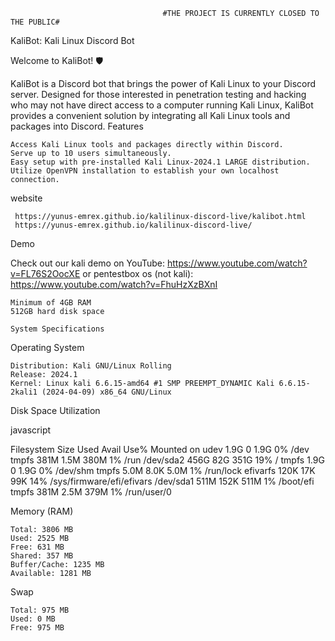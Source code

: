                                       #THE PROJECT IS CURRENTLY CLOSED TO THE PUBLIC#


KaliBot: Kali Linux Discord Bot

Welcome to KaliBot! 🛡️

KaliBot is a Discord bot that brings the power of Kali Linux to your Discord server. Designed for those interested in penetration testing and hacking who may not have direct access to a computer running Kali Linux, KaliBot provides a convenient solution by integrating all Kali Linux tools and packages into Discord.
Features

    Access Kali Linux tools and packages directly within Discord.
    Serve up to 10 users simultaneously.
    Easy setup with pre-installed Kali Linux-2024.1 LARGE distribution.
    Utilize OpenVPN installation to establish your own localhost connection.

website

     https://yunus-emrex.github.io/kalilinux-discord-live/kalibot.html
     https://yunus-emrex.github.io/kalilinux-discord-live/

Demo

Check out our kali demo on YouTube: https://www.youtube.com/watch?v=FL76S2OocXE
or pentestbox os (not kali): https://www.youtube.com/watch?v=FhuHzXzBXnI

    Minimum of 4GB RAM
    512GB hard disk space

    System Specifications
Operating System

    Distribution: Kali GNU/Linux Rolling
    Release: 2024.1
    Kernel: Linux kali 6.6.15-amd64 #1 SMP PREEMPT_DYNAMIC Kali 6.6.15-2kali1 (2024-04-09) x86_64 GNU/Linux

Disk Space Utilization

javascript

Filesystem      Size  Used  Avail  Use%  Mounted on
udev            1.9G     0   1.9G    0%  /dev
tmpfs           381M  1.5M   380M    1%  /run
/dev/sda2       456G   82G   351G   19%  /
tmpfs           1.9G     0   1.9G    0%  /dev/shm
tmpfs           5.0M  8.0K   5.0M    1%  /run/lock
efivarfs        120K   17K    99K   14%  /sys/firmware/efi/efivars
/dev/sda1       511M  152K   511M    1%  /boot/efi
tmpfs           381M  2.5M   379M    1%  /run/user/0

Memory (RAM)

    Total: 3806 MB
    Used: 2525 MB
    Free: 631 MB
    Shared: 357 MB
    Buffer/Cache: 1235 MB
    Available: 1281 MB

Swap

    Total: 975 MB
    Used: 0 MB
    Free: 975 MB
